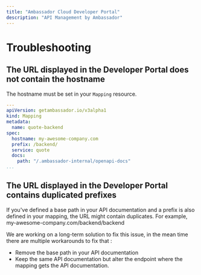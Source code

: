 ```yaml
---
title: "Ambassador Cloud Developer Portal"
description: "API Management by Ambassador"
---
```


# Troubleshooting

## The URL displayed in the Developer Portal does not contain the hostname

The hostname must be set in your `Mapping` resource.

   ```yaml
   ---
   apiVersion: getambassador.io/v3alpha1
   kind: Mapping
   metadata:
     name: quote-backend
   spec:
     hostname: my-awesome-company.com
     prefix: /backend/
     service: quote
     docs:
       path: "/.ambassador-internal/openapi-docs"
   ...
   ```

## The URL displayed in the Developer Portal contains duplicated prefixes

If you've defined a base path in your API documentation and a prefix is also defined in your mapping, the URL might contain duplicates.
For example, my-awesome-company.com/backend/backend

We are working on a long-term solution to fix this issue, in the mean time there are multiple workarounds to fix that :
- Remove the base path in your API documentation
- Keep the same API documentation but alter the endpoint where the mapping gets the API documentation.

